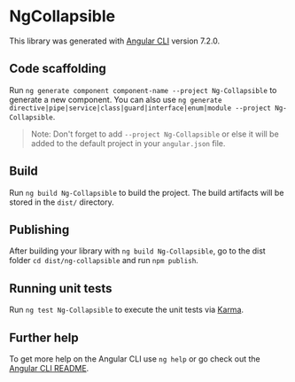 # NgCollapsible

This library was generated with [Angular CLI](https://github.com/angular/angular-cli) version 7.2.0.

## Code scaffolding

Run `ng generate component component-name --project Ng-Collapsible` to generate a new component. You can also use `ng generate directive|pipe|service|class|guard|interface|enum|module --project Ng-Collapsible`.
> Note: Don't forget to add `--project Ng-Collapsible` or else it will be added to the default project in your `angular.json` file. 

## Build

Run `ng build Ng-Collapsible` to build the project. The build artifacts will be stored in the `dist/` directory.

## Publishing

After building your library with `ng build Ng-Collapsible`, go to the dist folder `cd dist/ng-collapsible` and run `npm publish`.

## Running unit tests

Run `ng test Ng-Collapsible` to execute the unit tests via [Karma](https://karma-runner.github.io).

## Further help

To get more help on the Angular CLI use `ng help` or go check out the [Angular CLI README](https://github.com/angular/angular-cli/blob/master/README.md).
